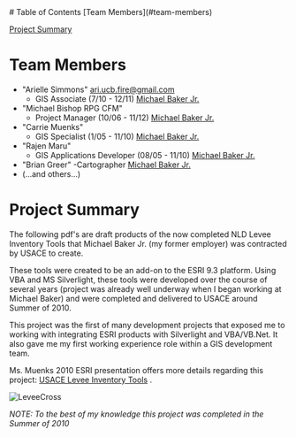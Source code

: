 
<html>
<head>
</head>
<body>
# Table of Contents
[Team Members](#team-members)

[Project Summary](#project-summary)

# <a name="team-members"></a>Team Members
* "Arielle Simmons" <ari.ucb.fire@gmail.com>
	- GIS Associate (7/10 - 12/11)
	[Michael Baker Jr.](http://www.mbakercorp.com/ "Michael Baker Jr.")
* "Michael Bishop RPG CFM" 
	- Project Manager (10/06 - 11/12) [Michael Baker Jr.](http://www.mbakercorp.com/ "Michael Baker Jr.")
* "Carrie Muenks" 
	- GIS Specialist (1/05 - 11/10) [Michael Baker Jr.](http://www.mbakercorp.com/ "Michael Baker Jr.")
* "Rajen Maru"
	- GIS Applications Developer (08/05 - 11/10) [Michael Baker Jr.](http://www.mbakercorp.com/ "Michael Baker Jr.")
* "Brian Greer" 
	-Cartographer [Michael Baker Jr.](http://www.mbakercorp.com/ "Michael Baker Jr.")
* (...and others...) 
	
# <a name="project-summary"></a>Project Summary

The following pdf's are draft products of the now completed NLD Levee Inventory Tools that Michael Baker Jr. (my former employer) was contracted by USACE to create.

These tools were created to be an add-on to the ESRI 9.3 platform. Using VBA and MS Silverlight, these tools were developed over the course of several years (project was already well underway when I began working at Michael Baker) and were completed and delivered to USACE around Summer of 2010.

This project was the first of many development projects that exposed me to working with integrating ESRI products with Silverlight and VBA/VB.Net. It also gave me my first working experience role within a GIS development team. 

Ms. Muenks 2010 ESRI presentation offers more details regarding this project: [USACE Levee Inventory Tools](http://proceedings.esri.com/library/userconf/feduc10/papers/user/feduc10_muenks_supporting_usa_cenld.pdf "USACE Levee Inventory Tools") .

![LeveeCross](https://raw.github.com/ARSimmons/USACE_Levee_Tools_Silverlight_VB.Net_ESRI_9.3/master/images/LeveeCross.JPG)

*NOTE: To the best of my knowledge this project was completed in the Summer of 2010*
 
</body>
</html>
